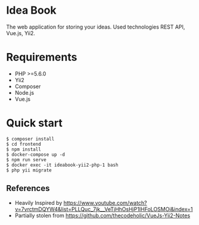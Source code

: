 # Idea Book

The web application for storing your ideas. Used technologies REST API, Vue.js, Yii2.

# Requirements

* PHP >=5.6.0
* Yii2
* Composer
* Node.js
* Vue.js

# Quick start

```console
$ composer install
$ cd frontend
$ npm install
$ docker-compose up -d
$ npm run serve
$ docker exec -it ideabook-yii2-php-1 bash
$ php yii migrate
```

## References

- Heavily Inspired by https://www.youtube.com/watch?v=7vrctmDQYW4&list=PLLQuc_7jk__VeTjHhOsHjP1IHFoLOSMOi&index=1
- Partially stolen from https://github.com/thecodeholic/VueJs-Yii2-Notes
